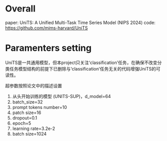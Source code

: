 # Overall
paper: UniTS: A Unified Multi-Task Time Series Model (NIPS 2024)
code: https://github.com/mims-harvard/UniTS

# Paramenters setting
UniTS是一共通用模型，但本project只关注‘classification’任务，在确保不改变分类任务模型结构的前提下已删除与‘classification’任务无关的代码增强UniTS的可读性。

超参数按照论文中的描述设置  
1. 从头开始训练的模型 (UNITS-SUP)，d_model=64
2. batch_size=32
3. prompt tokens number=10
4. patch size=16
5. dropout=0.1
6. epoch=5
7. learning rate=3.2e-2
8. batch size=1024